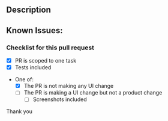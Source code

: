 ## Description

## Known Issues:

### Checklist for this pull request

- [x] PR is scoped to one task
- [x] Tests included
- One of:
  - [x] The PR is not making any UI change
  - [ ] The PR is making a UI change but not a product change
    - [ ] Screenshots included

Thank you
